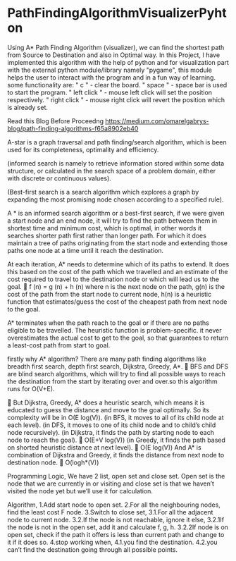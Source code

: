 # PathFindingAlgorithmVisualizerPyhton
Using A* Path Finding Algorithm (visualizer), we can find the shortest path from Source to Destination and also in Optimal way. In this Project, I have implemented this algorithm with the help of python and for visualization part with the external python module/library namely "pygame", this module helps the user to interact with the program and in a fun way of learning. some functionality are: " c " - clear the board. " space " - space bar is used to start the program. " left click " - mouse left click will set the position respectively. " right click " - mouse right click will revert the position which is already set.

Read this Blog Before Proceedng  https://medium.com/omarelgabrys-blog/path-finding-algorithms-f65a8902eb40

A-star is a graph traversal and path finding/search algorithm, which is been used for its completeness, optimality and efficiency.

(informed search is namely to retrieve information stored within some data structure, or calculated in the search space of a problem domain, either with discrete or continuous values).

(Best-first search is a search algorithm which explores a graph by expanding the most promising node chosen according to a specified rule).

A * is an informed search algorithm or a best-first search, if we were given a start node and an end node, it will try to find the path between them in shortest time and minimum cost, which is optimal, in other words it searches shorter path first rather than longer path. For which it does maintain a tree of paths originating from the start node and extending those paths one node at a time until it reach the destination.

At each iteration, A* needs to determine which of its paths to extend. It does this based on the cost of the path which we travelled and an estimate of the cost required to travel to the destination node or which will lead us to the goal. 
	f (n) = g (n) + h (n) 
where n is the next node on the path, 
g(n) is the cost of the path from the start node to current node, 
h(n) is a heuristic function that estimates/guess the cost of the cheapest path from next node to the goal. 

A* terminates when the path reach to the goal or if there are no paths eligible to be travelled. The heuristic function is problem-specific. it never overestimates the actual cost to get to the goal, so that guarantees to return a least-cost path from start to goal.

firstly why A* algorithm? There are many path finding algorithms like breadth first search, depth first search, Dijkstra, Greedy, A*.
	BFS and DFS are blind search algorithms, which will try to find all possible ways to reach the destination from the start by iterating over and over.so this algorithm runs for O(V+E).

	But Dijkstra, Greedy, A* does a heuristic search, which means it is educated to guess the distance and move to the goal optimally. So its complexity will be in O(E log(V)). 
(in BFS, it moves to all of its child node at each level).
(in DFS, it moves to one of its child node and to child’s child node recursively).
(in Dijkstra, it finds the path by starting node to each node to reach the goal).
	O(E+V log(V))
(in Greedy, it finds the path based on shorted heuristic distance at next level).
	O(E log(V))
And A* is combination of Dijkstra and Greedy, it finds the distance from next node to destination node.
	O(logh*(V))

Programming Logic,
We have 2 list, open set and close set. Open set is the node that we are currently in or visiting and close set is that we haven’t visited the node yet but we’ll use it for calculation.

Algorithm,
1.Add start node to open set.
2.For all the neighbouring nodes, find the least cost F node.
3.Switch to close set,
	3.1.For all the adjacent node to current node.
	3.2.If the node is not reachable, ignore it else,
		3.2.1If the node is not in the open set, add it and calculate f, g, h.
		3.2.2If node is on open set, check if the path it offers is less than current path and change to it if it does so.
4.stop working when,
	4.1.you find the destination.
	4.2.you can’t find the destination going through all possible points.
